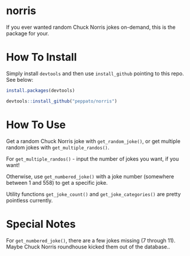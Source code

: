 # norris

If you ever wanted random Chuck Norris jokes on-demand, this is the package for your.

# How To Install

Simply install `devtools` and then use `install_github` pointing to this repo. See below:

```r
install.packages(devtools)

devtools::install_github("peppato/norris")
```
# How To Use

Get a random Chuck Norris joke with `get_random_joke()`, or get multiple random jokes with `get_multiple_randos()`.

For `get_multiple_randos()` - input the number of jokes you want, if you want!

Otherwise, use `get_numbered_joke()` with a joke number (somewhere between 1 and 558) to get a specific joke.

Utility functions `get_joke_count()` and `get_joke_categories()` are pretty pointless currently.

# Special Notes

For `get_numbered_joke()`, there are a few jokes missing (7 through 11). Maybe Chuck Norris roundhouse kicked them out of the database..

